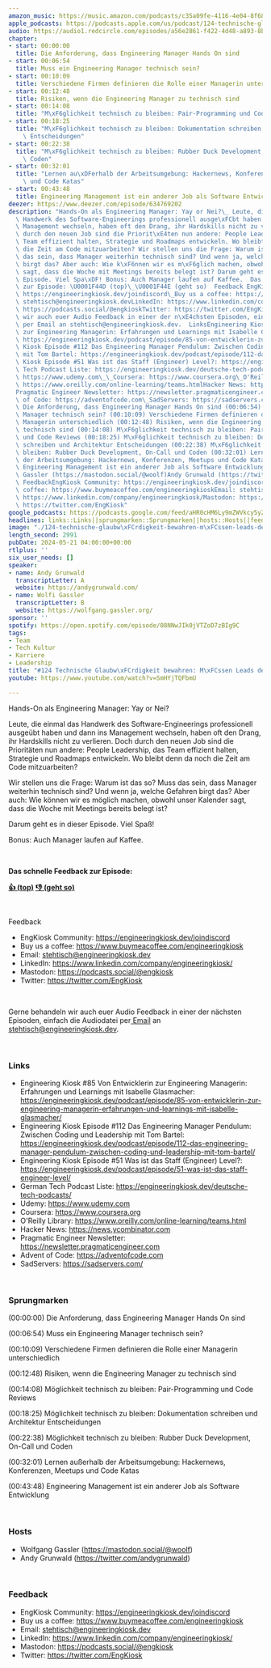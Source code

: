```yaml
---
amazon_music: https://music.amazon.com/podcasts/c35a09fe-4116-4e04-8f68-77d61b112e46/episodes/15ea3224-c7c4-4174-a547-ab5bdc1a5535/engineering-kiosk-124-technische-glaubw%C3%BCrdigkeit-bewahren-m%C3%BCssen-leads-den-code-kennen
apple_podcasts: https://podcasts.apple.com/us/podcast/124-technische-glaubw%C3%BCrdigkeit-bewahren-m%C3%BCssen-leads/id1603082924?i=1000656223627&uo=4
audio: https://audio1.redcircle.com/episodes/a56e2861-f422-4d48-a893-8bdcca60e9b0/stream.mp3
chapter:
- start: 00:00:00
  title: Die Anforderung, dass Engineering Manager Hands On sind
- start: 00:06:54
  title: Muss ein Engineering Manager technisch sein?
- start: 00:10:09
  title: Verschiedene Firmen definieren die Rolle einer Managerin unterschiedlich
- start: 00:12:48
  title: Risiken, wenn die Engineering Manager zu technisch sind
- start: 00:14:08
  title: "M\xF6glichkeit technisch zu bleiben: Pair-Programming und Code Reviews"
- start: 00:18:25
  title: "M\xF6glichkeit technisch zu bleiben: Dokumentation schreiben und Architektur\
    \ Entscheidungen"
- start: 00:22:38
  title: "M\xF6glichkeit technisch zu bleiben: Rubber Duck Development, On-Call und\
    \ Coden"
- start: 00:32:01
  title: "Lernen au\xDFerhalb der Arbeitsumgebung: Hackernews, Konferenzen, Meetups\
    \ und Code Katas"
- start: 00:43:48
  title: Engineering Management ist ein anderer Job als Software Entwicklung
deezer: https://www.deezer.com/episode/634769202
description: "Hands-On als Engineering Manager: Yay or Nei?\_ Leute, die einmal das\
  \ Handwerk des Software-Engineerings professionell ausge\xFCbt haben und dann ins\
  \ Management wechseln, haben oft den Drang, ihr Hardskills nicht zu verlieren. Doch\
  \ durch den neuen Job sind die Priorit\xE4ten nun andere: People Leadership, das\
  \ Team effizient halten, Strategie und Roadmaps entwickeln. Wo bleibt denn da noch\
  \ die Zeit am Code mitzuarbeiten? Wir stellen uns die Frage: Warum ist das so? Muss\
  \ das sein, dass Manager weiterhin technisch sind? Und wenn ja, welche Gefahren\
  \ birgt das? Aber auch: Wie k\xF6nnen wir es m\xF6glich machen, obwohl unser Kalender\
  \ sagt, dass die Woche mit Meetings bereits belegt ist? Darum geht es in dieser\
  \ Episode. Viel Spa\xDF! Bonus: Auch Manager laufen auf Kaffee.  Das schnelle Feedback\
  \ zur Episode: \U0001F44D (top)\_\U0001F44E (geht so)  Feedback EngKiosk Community:\
  \ https://engineeringkiosk.dev/joindiscord\_Buy us a coffee: https://www.buymeacoffee.com/engineeringkioskEmail:\
  \ stehtisch@engineeringkiosk.devLinkedIn: https://www.linkedin.com/company/engineeringkiosk/Mastodon:\
  \ https://podcasts.social/@engkioskTwitter: https://twitter.com/EngKiosk Gerne behandeln\
  \ wir auch euer Audio Feedback in einer der n\xE4chsten Episoden, einfach die Audiodatei\
  \ per Email an stehtisch@engineeringkiosk.dev.  LinksEngineering Kiosk #85 Von Entwicklerin\
  \ zur Engineering Managerin: Erfahrungen und Learnings mit Isabelle Glasmacher:\
  \ https://engineeringkiosk.dev/podcast/episode/85-von-entwicklerin-zur-engineering-managerin-erfahrungen-und-learnings-mit-isabelle-glasmacher/Engineering\
  \ Kiosk Episode #112 Das Engineering Manager Pendulum: Zwischen Coding und Leadership\
  \ mit Tom Bartel: https://engineeringkiosk.dev/podcast/episode/112-das-engineering-manager-pendulum-zwischen-coding-und-leadership-mit-tom-bartel/Engineering\
  \ Kiosk Episode #51 Was ist das Staff (Engineer) Level?: https://engineeringkiosk.dev/podcast/episode/51-was-ist-das-staff-engineer-level/German\
  \ Tech Podcast Liste: https://engineeringkiosk.dev/deutsche-tech-podcasts/\_Udemy:\
  \ https://www.udemy.com\_\_Coursera: https://www.coursera.org\_O'Reilly Library:\
  \ https://www.oreilly.com/online-learning/teams.htmlHacker News: https://news.ycombinator.com\_\
  Pragmatic Engineer Newsletter: https://newsletter.pragmaticengineer.com\_Advent\
  \ of Code: https://adventofcode.com\_SadServers: https://sadservers.com/ Sprungmarken(00:00:00)\
  \ Die Anforderung, dass Engineering Manager Hands On sind (00:06:54) Muss ein Engineering\
  \ Manager technisch sein? (00:10:09) Verschiedene Firmen definieren die Rolle einer\
  \ Managerin unterschiedlich (00:12:48) Risiken, wenn die Engineering Manager zu\
  \ technisch sind (00:14:08) M\xF6glichkeit technisch zu bleiben: Pair-Programming\
  \ und Code Reviews (00:18:25) M\xF6glichkeit technisch zu bleiben: Dokumentation\
  \ schreiben und Architektur Entscheidungen (00:22:38) M\xF6glichkeit technisch zu\
  \ bleiben: Rubber Duck Development, On-Call und Coden (00:32:01) Lernen au\xDFerhalb\
  \ der Arbeitsumgebung: Hackernews, Konferenzen, Meetups und Code Katas (00:43:48)\
  \ Engineering Management ist ein anderer Job als Software Entwicklung  HostsWolfgang\
  \ Gassler (https://mastodon.social/@woolf)Andy Grunwald (https://twitter.com/andygrunwald)\
  \ FeedbackEngKiosk Community: https://engineeringkiosk.dev/joindiscord\_Buy us a\
  \ coffee: https://www.buymeacoffee.com/engineeringkioskEmail: stehtisch@engineeringkiosk.devLinkedIn:\
  \ https://www.linkedin.com/company/engineeringkiosk/Mastodon: https://podcasts.social/@engkioskTwitter:\
  \ https://twitter.com/EngKiosk"
google_podcasts: https://podcasts.google.com/feed/aHR0cHM6Ly9mZWVkcy5yZWRjaXJjbGUuY29tLzBlY2ZkZmQ3LWZkYTEtNGMzZC05NTE1LTQ3NjcyN2Y5ZGY1ZQ/episode/NGVlMzkyMDEtMmRkNi00YzA2LThlOTEtNWMxNzVlZTg5OTM4?sa=X&ved=0CAUQkfYCahcKEwjoiKPHhrqGAxUAAAAAHQAAAAAQAQ
headlines: links::Links||sprungmarken::Sprungmarken||hosts::Hosts||feedback::Feedback
image: "./124-technische-glaubw\xFCrdigkeit-bewahren-m\xFCssen-leads-den-code-kennen.jpg"
length_second: 2991
pubDate: 2024-05-21 04:00:00+00:00
rtlplus: ''
six_user_needs: []
speaker:
- name: Andy Grunwald
  transcriptLetter: A
  website: https://andygrunwald.com/
- name: Wolfi Gassler
  transcriptLetter: B
  website: https://wolfgang.gassler.org/
sponsor: ''
spotify: https://open.spotify.com/episode/08NNwJIk0jVTZoD7zBIg9C
tags:
- Team
- Tech Kultur
- Karriere
- Leadership
title: "#124 Technische Glaubw\xFCrdigkeit bewahren: M\xFCssen Leads den Code kennen?"
youtube: https://www.youtube.com/watch?v=SmHYjTQFbmU

---
```

<p>Hands-On als Engineering Manager: Yay or Nei? </p><p>Leute, die einmal das Handwerk des Software-Engineerings professionell ausgeübt haben und dann ins Management wechseln, haben oft den Drang, ihr Hardskills nicht zu verlieren. Doch durch den neuen Job sind die Prioritäten nun andere: People Leadership, das Team effizient halten, Strategie und Roadmaps entwickeln. Wo bleibt denn da noch die Zeit am Code mitzuarbeiten?</p><p>Wir stellen uns die Frage: Warum ist das so? Muss das sein, dass Manager weiterhin technisch sind? Und wenn ja, welche Gefahren birgt das? Aber auch: Wie können wir es möglich machen, obwohl unser Kalender sagt, dass die Woche mit Meetings bereits belegt ist?</p><p>Darum geht es in dieser Episode. Viel Spaß!</p><p>Bonus: Auch Manager laufen auf Kaffee.</p><p><br></p><p><strong>Das schnelle Feedback zur Episode:</strong></p><p><a href="https://api.openpodcast.dev/feedback/124/upvote" rel="nofollow"><strong>👍 (top)</strong></a><strong> </strong><a href="https://api.openpodcast.dev/feedback/124/downvote" rel="nofollow"><strong>👎 (geht so)</strong></a></p><p><br></p><p>Feedback</p><ul><li>EngKiosk Community: <a href="https://engineeringkiosk.dev/join-discord">https://engineeringkiosk.dev/joindiscord</a> </li><li>Buy us a coffee: <a href="https://www.buymeacoffee.com/engineeringkiosk" rel="nofollow">https://www.buymeacoffee.com/engineeringkiosk</a></li><li>Email: <a href="mailto:stehtisch@engineeringkiosk.dev" rel="nofollow">stehtisch@engineeringkiosk.dev</a></li><li>LinkedIn: <a href="https://www.linkedin.com/company/engineering-kiosk/" rel="nofollow">https://www.linkedin.com/company/engineeringkiosk/</a></li><li>Mastodon: <a href="https://podcasts.social/@engkiosk" rel="nofollow">https://podcasts.social/@engkiosk</a></li><li>Twitter: <a href="https://twitter.com/EngKiosk" rel="nofollow">https://twitter.com/EngKiosk</a></li></ul><p><br></p><p>Gerne behandeln wir auch euer Audio Feedback in einer der nächsten Episoden, einfach die Audiodatei per<a href="https://engineeringkiosk.dev/kontakt/"> Email</a> an <a href="mailto:stehtisch@engineeringkiosk.dev" rel="nofollow">stehtisch@engineeringkiosk.dev</a>.</p><p><br></p><h3 id="links">Links</h3><ul><li>Engineering Kiosk #85 Von Entwicklerin zur Engineering Managerin: Erfahrungen und Learnings mit Isabelle Glasmacher: <a href="https://engineeringkiosk.dev/podcast/episode/85-von-entwicklerin-zur-engineering-managerin-erfahrungen-und-learnings-mit-isabelle-glasmacher/">https://engineeringkiosk.dev/podcast/episode/85-von-entwicklerin-zur-engineering-managerin-erfahrungen-und-learnings-mit-isabelle-glasmacher/</a></li><li>Engineering Kiosk Episode #112 Das Engineering Manager Pendulum: Zwischen Coding und Leadership mit Tom Bartel: <a href="https://engineeringkiosk.dev/podcast/episode/112-das-engineering-manager-pendulum-zwischen-coding-und-leadership-mit-tom-bartel/">https://engineeringkiosk.dev/podcast/episode/112-das-engineering-manager-pendulum-zwischen-coding-und-leadership-mit-tom-bartel/</a></li><li>Engineering Kiosk Episode #51 Was ist das Staff (Engineer) Level?: <a href="https://engineeringkiosk.dev/podcast/episode/51-was-ist-das-staff-engineer-level/">https://engineeringkiosk.dev/podcast/episode/51-was-ist-das-staff-engineer-level/</a></li><li>German Tech Podcast Liste: <a href="https://engineeringkiosk.dev/deutsche-tech-podcasts/">https://engineeringkiosk.dev/deutsche-tech-podcasts/</a> </li><li>Udemy: <a href="https://www.udemy.com" rel="nofollow">https://www.udemy.com</a>  </li><li>Coursera: <a href="https://www.coursera.org" rel="nofollow">https://www.coursera.org</a> </li><li>O&#39;Reilly Library: <a href="https://www.oreilly.com/online-learning/teams.html" rel="nofollow">https://www.oreilly.com/online-learning/teams.html</a></li><li>Hacker News: <a href="https://news.ycombinator.com" rel="nofollow">https://news.ycombinator.com</a> </li><li>Pragmatic Engineer Newsletter: <a href="https://newsletter.pragmaticengineer.com" rel="nofollow">https://newsletter.pragmaticengineer.com</a> </li><li>Advent of Code: <a href="https://adventofcode.com" rel="nofollow">https://adventofcode.com</a> </li><li>SadServers: <a href="https://sadservers.com/" rel="nofollow">https://sadservers.com/</a></li></ul><p><br></p><h3 id="sprungmarken">Sprungmarken</h3><p>(00:00:00) Die Anforderung, dass Engineering Manager Hands On sind</p><p>(00:06:54) Muss ein Engineering Manager technisch sein?</p><p>(00:10:09) Verschiedene Firmen definieren die Rolle einer Managerin unterschiedlich</p><p>(00:12:48) Risiken, wenn die Engineering Manager zu technisch sind</p><p>(00:14:08) Möglichkeit technisch zu bleiben: Pair-Programming und Code Reviews</p><p>(00:18:25) Möglichkeit technisch zu bleiben: Dokumentation schreiben und Architektur Entscheidungen</p><p>(00:22:38) Möglichkeit technisch zu bleiben: Rubber Duck Development, On-Call und Coden</p><p>(00:32:01) Lernen außerhalb der Arbeitsumgebung: Hackernews, Konferenzen, Meetups und Code Katas</p><p>(00:43:48) Engineering Management ist ein anderer Job als Software Entwicklung</p><p><br></p><h3 id="hosts">Hosts</h3><ul><li>Wolfgang Gassler (<a href="https://mastodon.social/@woolf" rel="nofollow">https://mastodon.social/@woolf</a>)</li><li>Andy Grunwald (<a href="https://twitter.com/andygrunwald" rel="nofollow">https://twitter.com/andygrunwald</a>)</li></ul><p><br></p><h3 id="feedback">Feedback</h3><ul><li>EngKiosk Community: <a href="https://engineeringkiosk.dev/join-discord">https://engineeringkiosk.dev/joindiscord</a> </li><li>Buy us a coffee: <a href="https://www.buymeacoffee.com/engineeringkiosk" rel="nofollow">https://www.buymeacoffee.com/engineeringkiosk</a></li><li>Email: <a href="mailto:stehtisch@engineeringkiosk.dev" rel="nofollow">stehtisch@engineeringkiosk.dev</a></li><li>LinkedIn: <a href="https://www.linkedin.com/company/engineering-kiosk/" rel="nofollow">https://www.linkedin.com/company/engineeringkiosk/</a></li><li>Mastodon: <a href="https://podcasts.social/@engkiosk" rel="nofollow">https://podcasts.social/@engkiosk</a></li><li>Twitter: <a href="https://twitter.com/EngKiosk" rel="nofollow">https://twitter.com/EngKiosk</a></li></ul>